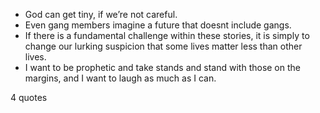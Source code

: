  - God can get tiny, if we’re not careful.
 - Even gang members imagine a future that doesnt include gangs.
 - If there is a fundamental challenge within these stories, it is simply to change our lurking suspicion that some lives matter less than other lives.
 - I want to be prophetic and take stands and stand with those on the margins, and I want to laugh as much as I can.

4 quotes
